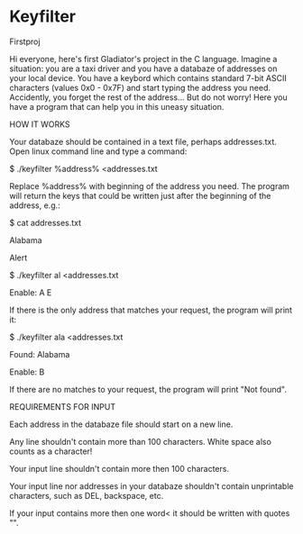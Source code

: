 # Keyfilter
Firstproj

Hi everyone, here's first Gladiator's project in the C language.
Imagine a situation: you are a taxi driver and you have a databaze of addresses on your local device.
You have a keybord which contains standard 7-bit ASCII characters (values 0x0 - 0x7F) and start typing the address you need.
Accidently, you forget the rest of the address... But do not worry! Here you have a program that can help you in this uneasy situation.

HOW IT WORKS

Your databaze should be contained in a text file, perhaps addresses.txt. Open linux command line and type a command:

$ ./keyfilter %address% <addresses.txt

Replace %address% with beginning of the address you need. 
The program will return the keys that could be written just after the beginning of the address, e.g.:

$ cat addresses.txt

Alabama

Alert

$ ./keyfilter al <addresses.txt

Enable: A E


If there is the only address that matches your request, the program will print it:

$ ./keyfilter ala <addresses.txt

Found: Alabama

Enable: B


If there are no matches to your request, the program will print "Not found".

REQUIREMENTS FOR INPUT

Each address in the databaze file should start on a new line.

Any line shouldn't contain more than 100 characters. White space also counts as a character!

Your input line shouldn't contain more then 100 characters.

Your input line nor addresses in your databaze shouldn't contain unprintable characters, such as DEL, backspace, etc.

If your input contains more then one word< it should be written with quotes "".

